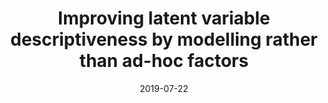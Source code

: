 ---
title: "Improving latent variable descriptiveness by modelling rather than ad-hoc factors"
collection: publications
permalink: /publication/2019-autogen
date: 2019-07-22
venue: 'Machine Learning'
paperurl: '/files/research/Autogen.pdf'
link: 'https://doi.org/10.1007/s10994-019-05830-1'
citation: 'Mansbridge, A., Fierimonte, R., Feige, I. et al. Improving latent variable descriptiveness by modelling rather than ad-hoc factors. Mach Learn 108, 1601–1611 (2019). https://doi.org/10.1007/s10994-019-05830-1'
---